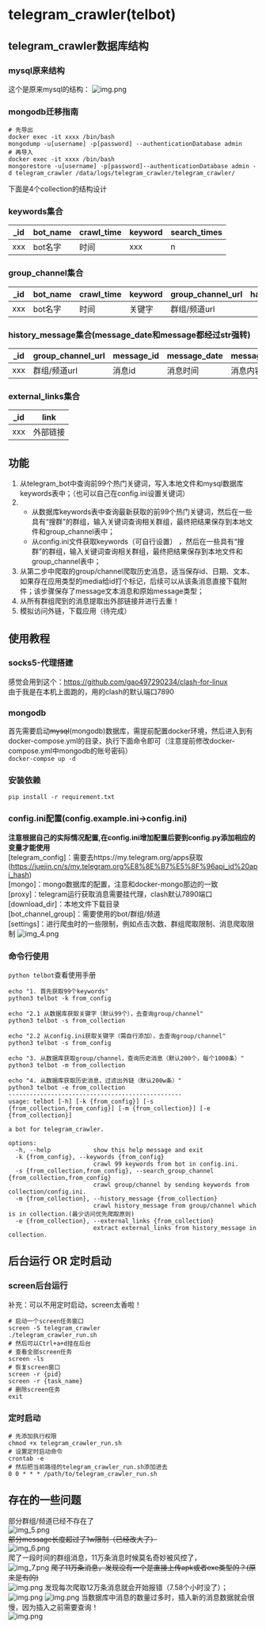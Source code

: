 # telegram_crawler(telbot)
## telegram_crawler数据库结构
### mysql原来结构
这个是原来mysql的结构：
![img.png](img/img_9.png)
### mongodb迁移指南
```shell
# 先导出
docker exec -it xxxx /bin/bash
mongodump -u[username] -p[password] --authenticationDatabase admin 
# 再导入
docker exec -it xxxx /bin/bash
mongorestore -u[username] -p[password]--authenticationDatabase admin -d telegram_crawler /data/logs/telegram_crawler/telegram_crawler/
```
下面是4个collection的结构设计
### keywords集合
| _id | bot_name | crawl_time | keyword | search_times |
|-----|----------|------------|---------|--------------|
| xxx | bot名字    | 时间         | xxx     | n            |

### group_channel集合

| _id | bot_name | crawl_time | keyword | group_channel_url | have_searched_times |
|-----|----------|------------|---------|-------------------|---------------------|
| xxx | bot名字    | 时间         | 关键字     | 群组/频道url          |                     |

### history_message集合(message_date和message都经过str强转)

| _id | group_channel_url | message_id | message_date | message_text | message | is_application_media |
|-----|-------------------|------------|--------------|--------------|---------|----------------------|
| xxx | 群组/频道url          | 消息id       | 消息时间         | 消息内容         | 消息全部    | 是否存在apk/exe类型        |

### external_links集合

| _id | link | 
|-----|------|
| xxx | 外部链接 |

## 功能
1. 从telegram_bot中查询前99个热门关键词，写入本地文件和mysql数据库keywords表中；（也可以自己在config.ini设置关键词）
2. + 从数据库keywords表中查询最新获取的前99个热门关键词，然后在一些具有“搜群”的群组，输入关键词查询相关群组，最终把结果保存到本地文件和group_channel表中；
   + 从config.ini文件获取keywords（可自行设置） ，然后在一些具有“搜群”的群组，输入关键词查询相关群组，最终把结果保存到本地文件和group_channel表中；
3. 从第二步中爬取的group/channel爬取历史消息，适当保存id、日期、文本、如果存在应用类型的media给id打个标记，后续可以从该条消息直接下载附件；该步骤保存了message文本消息和原始message类型；
4. 从所有群组爬到的消息提取出外部链接并进行去重！
5. 模拟访问外链，下载应用（待完成）


## 使用教程
### socks5-代理搭建
感觉会用到这个：https://github.com/gao497290234/clash-for-linux  
由于我是在本机上面跑的，用的clash的默认端口7890
### mongodb
首先需要启动~~mysql~~(mongodb)数据库，需提前配置docker环境，然后进入到有docker-compose.yml的目录，执行下面命令即可（注意提前修改docker-compose.yml中mongodb的账号密码）  
``docker-compse up -d``
### 安装依赖
``pip install -r requirement.txt``
### config.ini配置(config.example.ini->config.ini)
**注意根据自己的实际情况配置,在config.ini增加配置后要到config.py添加相应的变量才能使用**  
[telegram_config]：需要去https://my.telegram.org/apps获取(https://juejin.cn/s/my.telegram.org%E8%8E%B7%E5%8F%96api_id%20api_hash)  
[mongo]：mongo数据库的配置，注意和docker-mongo那边的一致  
[proxy]：telegram运行获取消息需要挂代理，clash默认7890端口  
[download_dir]：本地文件下载目录  
[bot_channel_group]：需要使用的bot/群组/频道  
[settings]：进行爬虫时的一些限制，例如点击次数、群组爬取限制、消息爬取限制
![img_4.png](img/img_4.png)

### 命令行使用
`python telbot`查看使用手册
```shell
echo "1. 首先获取99个keywords"
python3 telbot -k from_config

echo "2.1 从数据库获取关键字（默认99个），去查询group/channel"
python3 telbot -s from_collection

echo "2.2 从config.ini获取关键字（需自行添加），去查询group/channel"
python3 telbot -s from_config

echo "3. 从数据库获取group/channel，查询历史消息（默认200个，每个1000条）"
python3 telbot -m from_collection

echo "4. 从数据库获取历史消息，过滤出外链（默认200w条）"
python3 telbot -e from_collection
-------------------------------------------------
usage: telbot [-h] [-k {from_config}] [-s {from_collection,from_config}] [-m {from_collection}] [-e {from_collection}]

a bot for telegram_crawler.

options:
  -h, --help            show this help message and exit
  -k {from_config}, --keywords {from_config}
                        crawl 99 keywords from bot in config.ini.
  -s {from_collection,from_config}, --search_group_channel {from_collection,from_config}
                        crawl group/channel by sending keywords from collection/config.ini.
  -m {from_collection}, --history_message {from_collection}
                        crawl history_message from group/channel which is in collection.(最少访问优先爬取原则)
  -e {from_collection}, --external_links {from_collection}
                        extract external_links from history_message in collection.
```

## 后台运行 OR 定时启动
### screen后台运行
补充：可以不用定时启动，screen太香啦！
```shell
# 启动一个screen任务窗口
screen -S telegram_crawler
./telegram_crawler_run.sh
# 然后可以Ctrl+a+d挂在后台
# 查看全部screen任务
screen -ls
# 恢复screen窗口
screen -r {pid}
screen -r {task_name}
# 删除screen任务
exit
```
### 定时启动
```shell
# 先添加执行权限
chmod +x telegram_crawler_run.sh
# 设置定时启动命令
crontab -e
# 然后把当前路径的telegram_crawler_run.sh添加进去
0 0 * * * /path/to/telegram_crawler_run.sh
```

## 存在的一些问题
部分群组/频道已经不存在了  
![img_5.png](img/img_5.png)  
~~部分message长度超过了1w限制（已经改大了）~~  
![img_6.png](img/img_6.png)  
爬了一段时间的群组消息，11万条消息时候莫名奇妙被风控了，  
![img_7.png](img/img_7.png)
~~爬了11万条消息，发现没有一个是直接上传apk或者exe类型的？(原来是有的)~~  
![img.png](img/img_8.png)
发现每次爬取12万条消息就会开始报错（7.58个小时没了）；  
![img.png](img/img_11.png)
![img.png](img/img_10.png)
当数据库中消息的数量过多时，插入新的消息数据就会很慢，因为插入之前需要查询！  
![img.png](img/img_12.png)